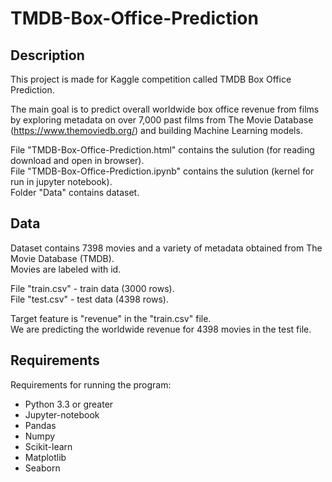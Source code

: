 # TMDB-Box-Office-Prediction
## Description
This project is made for Kaggle competition called TMDB Box Office Prediction.

The main goal is to predict overall worldwide box office revenue from films by exploring metadata on over 7,000 past films from The Movie Database (https://www.themoviedb.org/) and building Machine Learning models.

File "TMDB-Box-Office-Prediction.html" contains the sulution (for reading download and open in browser).  
File "TMDB-Box-Office-Prediction.ipynb" contains the sulution (kernel for run in jupyter notebook).  
Folder "Data" contains dataset.

## Data
Dataset contains 7398 movies and a variety of metadata obtained from The Movie Database (TMDB).  
Movies are labeled with id.

File "train.csv" - train data (3000 rows).  
File "test.csv" - test data (4398 rows).

Target feature is "revenue" in the "train.csv" file.  
We are predicting the worldwide revenue for 4398 movies in the test file.

## Requirements
Requirements for running the program:
- Python 3.3 or greater
- Jupyter-notebook
- Pandas
- Numpy
- Scikit-learn
- Matplotlib
- Seaborn
